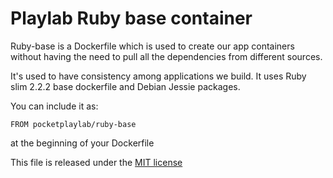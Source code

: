 # Playlab Ruby base container

Ruby-base is a Dockerfile which is used to create our app containers without having the need to pull all the dependencies from different sources.

It's used to have consistency among applications we build. It uses Ruby slim 2.2.2 base dockerfile and Debian Jessie packages.

You can include it as:

```FROM pocketplaylab/ruby-base```

at the beginning of your Dockerfile

This file is released under the [MIT license](https://opensource.org/licenses/MIT)
